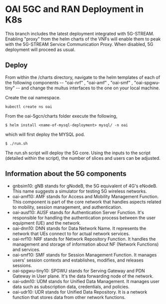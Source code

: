 # OAI 5GC and RAN Deployment in K8s

This branch includes the latest deployment integrated with 5G-STREAM. Enabling "proxy" from the helm charts of the VNFs will enable them to peak with the 5G-STREAM Service Communication Proxy. When disabled, 5G deployment will proceed as usual. 

## Deploy
From within the /charts directory, navigate to the helm templates of each of the following components -- "oai-nrf" , "oai-amf" , "oai-smf" , "oai-spgwu-tiny" -- and change the multus interfaces to the one on your local machine. 

Create the oai namespace.
```
kubectl create ns oai
```

From the oai-5gcn/charts folder execute the following,
```
$ helm install <name-of-mysql-deployment> mysql/ -n oai
```
which will first deploy the MYSQL pod.
```
$ ./run.sh
```
The run.sh script will deploy the 5G core. Using the inputs to the script (detailed within the script), the number of slices and users can be adjusted.

## Information about the 5G components

- gnbsim10: gNB stands for gNodeB, the 5G equivalent of 4G's eNodeB. This name suggests a simulator for testing 5G wireless networks.
- oai-amf10: AMF stands for Access and Mobility Management Function. This component is part of the core network that handles aspects related to mobility, session management, and authentication.
- oai-ausf10: AUSF stands for Authentication Server Function. It's responsible for handling the authentication process between the user equipment (UE) and the network.
- oai-dnn10: DNN stands for Data Network Name. It represents the network that UEs connect to for actual network services.
- oai-nrf10: NRF stands for Network Repository Function. It handles the management and storage of information about NF (Network Functions) and services.
- oai-smf10: SMF stands for Session Management Function. It manages users' session contexts and establishes, modifies, and releases sessions.
- oai-spgwu-tiny10: SPGWU stands for Serving Gateway and PDN Gateway in User plane. It's the data forwarding node of the network.
- oai-udm10: UDM stands for Unified Data Management. It manages user data such as subscription data, credentials, and policies.
- oai-udr10: UDR stands for Unified Data Repository. It is a network function that stores data from other network functions.
